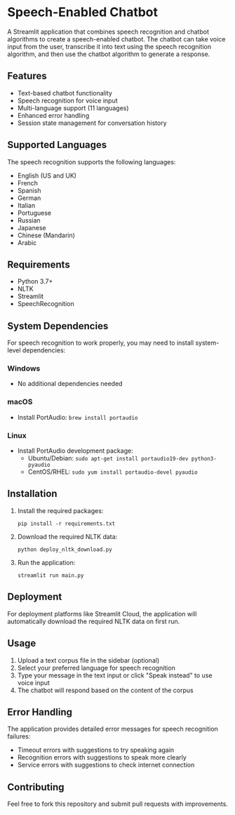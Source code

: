 # Speech-Enabled Chatbot

A Streamlit application that combines speech recognition and chatbot algorithms to create a speech-enabled chatbot. The chatbot can take voice input from the user, transcribe it into text using the speech recognition algorithm, and then use the chatbot algorithm to generate a response.

## Features

- Text-based chatbot functionality
- Speech recognition for voice input
- Multi-language support (11 languages)
- Enhanced error handling
- Session state management for conversation history

## Supported Languages

The speech recognition supports the following languages:
- English (US and UK)
- French
- Spanish
- German
- Italian
- Portuguese
- Russian
- Japanese
- Chinese (Mandarin)
- Arabic

## Requirements

- Python 3.7+
- NLTK
- Streamlit
- SpeechRecognition

## System Dependencies

For speech recognition to work properly, you may need to install system-level dependencies:

### Windows
- No additional dependencies needed

### macOS
- Install PortAudio: `brew install portaudio`

### Linux
- Install PortAudio development package:
  - Ubuntu/Debian: `sudo apt-get install portaudio19-dev python3-pyaudio`
  - CentOS/RHEL: `sudo yum install portaudio-devel pyaudio`

## Installation

1. Install the required packages:
   ```
   pip install -r requirements.txt
   ```

2. Download the required NLTK data:
   ```
   python deploy_nltk_download.py
   ```

3. Run the application:
   ```
   streamlit run main.py
   ```

## Deployment

For deployment platforms like Streamlit Cloud, the application will automatically download the required NLTK data on first run.

## Usage

1. Upload a text corpus file in the sidebar (optional)
2. Select your preferred language for speech recognition
3. Type your message in the text input or click "Speak instead" to use voice input
4. The chatbot will respond based on the content of the corpus

## Error Handling

The application provides detailed error messages for speech recognition failures:
- Timeout errors with suggestions to try speaking again
- Recognition errors with suggestions to speak more clearly
- Service errors with suggestions to check internet connection

## Contributing

Feel free to fork this repository and submit pull requests with improvements.